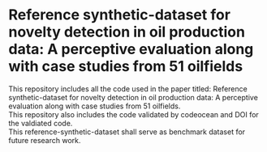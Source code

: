 # Reference synthetic-dataset for novelty detection in oil production data: A perceptive evaluation along with case studies from 51 oilfields
This repository includes all the code used in the paper titled: Reference synthetic-dataset for novelty detection in oil production data: A perceptive evaluation along with case studies from 51 oilfields.\
This repository also includes the code validated by codeocean and DOI for the valdiated code.\
This reference-synthetic-dataset shall serve as benchmark dataset for future research work.
